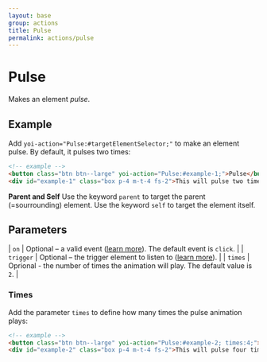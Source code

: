 ```yaml
---
layout: base
group: actions
title: Pulse
permalink: actions/pulse
---
```


# Pulse

<p class="intro">Makes an element <i>pulse</i>.</p>

## Example

Add `yoi-action="Pulse:#targetElementSelector;"` to make an element pulse. By default, it pulses two times:

```html
<!-- example -->
<button class="btn btn--large" yoi-action="Pulse:#example-1;">Pulse</button>
<div id="example-1" class="box p-4 m-t-4 fs-2">This will pulse two times.</div>
```

<p class="hint hint--primary"><b>Parent and Self</b> Use the keyword <code>parent</code> to target the parent (=sourrounding) element. Use the keyword <code>self</code> to target the element itself.</p>

## Parameters

| `on`      | Optional – a valid event ([learn more](actions/index.html#the-on-parameter)). The default event is `click`. |
| `trigger` | Optional – the trigger element to listen to ([learn more](actions/index.html#the-trigger-parameter)).       |
| `times`   | Oprional - the number of times the animation will play. The default value is `2`.                           |

### Times

Add the parameter `times` to define how many times the pulse animation plays:

```html
<!-- example -->
<button class="btn btn--large" yoi-action="Pulse:#example-2; times:4;">Pulse Four Times</button>
<div id="example-2" class="box p-4 m-t-4 fs-2">This will pulse four times.</div>
```
